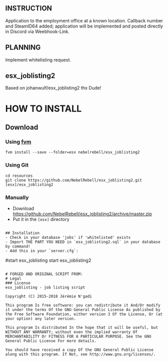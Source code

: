 ## INSTRUCTION
Application to the employment office at a known location. Callback number and SteamID64 added; application will be implemented and posted directly in Discord via Weebhook-Link.

## PLANNING
Implement whitelisting request.

## esx_joblisting2
Based on johanwulf/esx_joblisting2
thx Dude!

# HOW TO INSTALL
## Download

### Using [fvm](https://github.com/qlaffont/fvm-installer)
```
fvm install --save --folder=esx nebelrebell/esx_joblisting2
```

### Using Git
```
cd resources
git clone https://github.com/NebelRebell/esx_joblisting2.git [esx]/esx_joblisting2

```

### Manually
- Download https://github.com/NebelRebell/esx_joblisting2/archive/master.zip
- Put it in the `[esx]` directory

```

## Installation
- Check in your database 'jobs' if 'whitelisted' exists
- Import THE PART YOU NEED in `esx_joblisting2.sql` in your database by command!
- Add this in your `server.cfg`:

```
#start esx_joblisting
start esx_joblisting2
```

# FORGED AND ORIGINAL SCRIPT FROM:
# Legal
### License
esx_joblisting - job listing script

Copyright (C) 2015-2018 Jérémie N'gadi

This program Is free software: you can redistribute it And/Or modify it under the terms Of the GNU General Public License As published by the Free Software Foundation, either version 3 Of the License, Or (at your option) any later version.

This program Is distributed In the hope that it will be useful, but WITHOUT ANY WARRANTY; without even the implied warranty Of MERCHANTABILITY Or FITNESS FOR A PARTICULAR PURPOSE. See the GNU General Public License For more details.

You should have received a copy Of the GNU General Public License along with this program. If Not, see http://www.gnu.org/licenses/.

